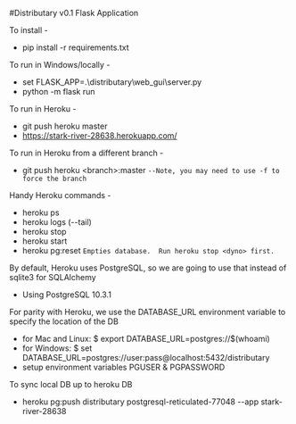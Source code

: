 #Distributary v0.1 Flask Application

To install -
- pip install -r requirements.txt

To run in Windows/locally - 
- set FLASK_APP=.\distributary\web_gui\server.py
-  python -m flask run

To run in Heroku -
- git push heroku master
- https://stark-river-28638.herokuapp.com/

To run in Heroku from a different branch -
- git push heroku \<branch>:master
`--Note, you may need to use -f to force the branch`

Handy Heroku commands -
- heroku ps
- heroku logs (--tail)
- heroku stop <dyno>
- heroku start <dyno>
- heroku pg:reset `Empties database.  Run heroku stop <dyno> first.`

By default, Heroku uses PostgreSQL, so we are going to use that instead of sqlite3 for SQLAlchemy
- Using PostgreSQL 10.3.1

For parity with Heroku, we use the DATABASE_URL environment variable to specify the location of the DB
- for Mac and Linux:
$ export DATABASE_URL=postgres://$(whoami)
- for Windows:
$ set DATABASE_URL=postgres://user:pass@localhost:5432/distributary
- setup environment variables PGUSER & PGPASSWORD

To sync local DB up to heroku DB
- heroku pg:push distributary postgresql-reticulated-77048 --app stark-river-28638
